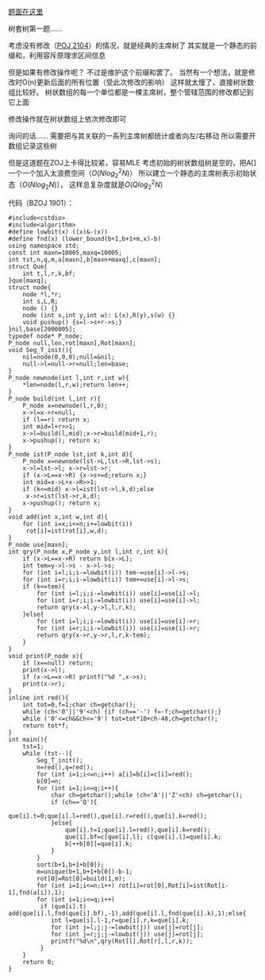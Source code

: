 [题面在这里](http://acm.zju.edu.cn/onlinejudge/showProblem.do?problemCode=2112)

树套树第一题……

考虑没有修改（[POJ 2104](http://blog.csdn.net/linkfqy/article/details/70176557)）的情况，就是经典的主席树了
其实就是一个静态的前缀和，利用容斥原理求区间信息

但是如果有修改操作呢？
不过是维护这个前缀和罢了。
当然有一个想法，就是修改时O(n)更新后面的所有位置（受此次修改的影响）
这样就太慢了，直接树状数组比较好。
树状数组的每一个单位都是一棵主席树，整个管辖范围的修改都记到它上面

修改操作就在树状数组上依次修改即可

询问的话……
需要把与其关联的一系列主席树都统计或者向左/右移动
所以需要开数组记录这些树

但是这道题在ZOJ上卡得比较紧，容易MLE
考虑初始的树状数组树是空的，把A[]一个一个加入太浪费空间（$O(Nlog_2^2N)$）
所以建立一个静态的主席树表示初始状态（$O(Nlog_2N)$），
这样总复杂度就是$O(Qlog_2^2N)$

代码（BZOJ 1901）：

```
#include<cstdio>
#include<algorithm>
#define lowbit(x) ((x)&-(x))
#define fnd(x) (lower_bound(b+1,b+1+m,x)-b)
using namespace std;
const int maxn=10005,maxq=10005;
int tst,n,q,m,a[maxn],b[maxn+maxq],c[maxn];
struct Que{
	int t,l,r,k,bf;
}que[maxq];
struct node{
	node *l,*r;
	int s,L,R;
	node () {}
	node (int x,int y,int w): L(x),R(y),s(w) {}
	void pushup() {s=l->s+r->s;}
}nil,base[2000005];
typedef node* P_node;
P_node null,len,rot[maxn],Rot[maxn];
void Seg_T_init(){
	nil=node(0,0,0);null=&nil;
	null->l=null->r=null;len=base;
}
P_node newnode(int l,int r,int w){
	*len=node(l,r,w);return len++;
}
P_node build(int l,int r){
	P_node x=newnode(l,r,0);
	x->l=x->r=null;
	if (l==r) return x;
	int mid=l+r>>1;
	x->l=build(l,mid);x->r=build(mid+1,r);
	x->pushup(); return x;
}
P_node ist(P_node lst,int k,int d){
	P_node x=newnode(lst->L,lst->R,lst->s);
	x->l=lst->l; x->r=lst->r;
	if (x->L==x->R) {x->s+=d;return x;}
	int mid=x->L+x->R>>1;
	if (k<=mid) x->l=ist(lst->l,k,d);else
	 x->r=ist(lst->r,k,d);
	x->pushup(); return x;
}
void add(int x,int w,int d){
	for (int i=x;i<=n;i+=lowbit(i))
	 rot[i]=ist(rot[i],w,d);
}
P_node use[maxn];
int qry(P_node x,P_node y,int l,int r,int k){
	if (x->L==x->R) return b[x->L];
	int tem=y->l->s - x->l->s;
	for (int i=l;i;i-=lowbit(i)) tem-=use[i]->l->s;
	for (int i=r;i;i-=lowbit(i)) tem+=use[i]->l->s;
	if (k<=tem){
		for (int i=l;i;i-=lowbit(i)) use[i]=use[i]->l;
		for (int i=r;i;i-=lowbit(i)) use[i]=use[i]->l;
		return qry(x->l,y->l,l,r,k);
	}else{
		for (int i=l;i;i-=lowbit(i)) use[i]=use[i]->r;
		for (int i=r;i;i-=lowbit(i)) use[i]=use[i]->r;
		return qry(x->r,y->r,l,r,k-tem);
	}
}
void print(P_node x){
	if (x==null) return;
	print(x->l);
	if (x->L==x->R) printf("%d ",x->s);
	print(x->r);
}
inline int red(){
	int tot=0,f=1;char ch=getchar();
	while (ch<'0'||'9'<ch) {if (ch=='-') f=-f;ch=getchar();}
	while ('0'<=ch&&ch<='9') tot=tot*10+ch-48,ch=getchar();
	return tot*f;
}
int main(){
	tst=1;
	while (tst--){
		Seg_T_init();
		n=red(),q=red();
		for (int i=1;i<=n;i++) a[i]=b[i]=c[i]=red();
		b[0]=n;
		for (int i=1;i<=q;i++){
			char ch=getchar();while (ch<'A'||'Z'<ch) ch=getchar();
			if (ch=='Q'){
				que[i].t=0;que[i].l=red(),que[i].r=red(),que[i].k=red();
			}else{
				que[i].t=1;que[i].l=red(),que[i].k=red();
				que[i].bf=c[que[i].l]; c[que[i].l]=que[i].k;
				b[++b[0]]=que[i].k;
			}
		}
		sort(b+1,b+1+b[0]);
		m=unique(b+1,b+1+b[0])-b-1;
		rot[0]=Rot[0]=build(1,m);
		for (int i=1;i<=n;i++) rot[i]=rot[0],Rot[i]=ist(Rot[i-1],fnd(a[i]),1);
		for (int i=1;i<=q;i++)
		 if (que[i].t) add(que[i].l,fnd(que[i].bf),-1),add(que[i].l,fnd(que[i].k),1);else{
		 	int l=que[i].l-1,r=que[i].r,k=que[i].k;
		 	for (int j=l;j;j-=lowbit(j)) use[j]=rot[j];
			for (int j=r;j;j-=lowbit(j)) use[j]=rot[j];
		 	printf("%d\n",qry(Rot[l],Rot[r],l,r,k));
		 }
	}
	return 0;
}
```